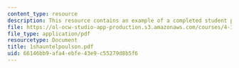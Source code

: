 ```yaml
---
content_type: resource
description: This resource contains an example of a completed student project.
file: https://ol-ocw-studio-app-production.s3.amazonaws.com/courses/4-301-introduction-to-the-visual-arts-spring-2007/66146bb9afa4ebfe43e9c55279d8b5f6_1shauntelpoulson.pdf
file_type: application/pdf
resourcetype: Document
title: 1shauntelpoulson.pdf
uid: 66146bb9-afa4-ebfe-43e9-c55279d8b5f6
---
```

